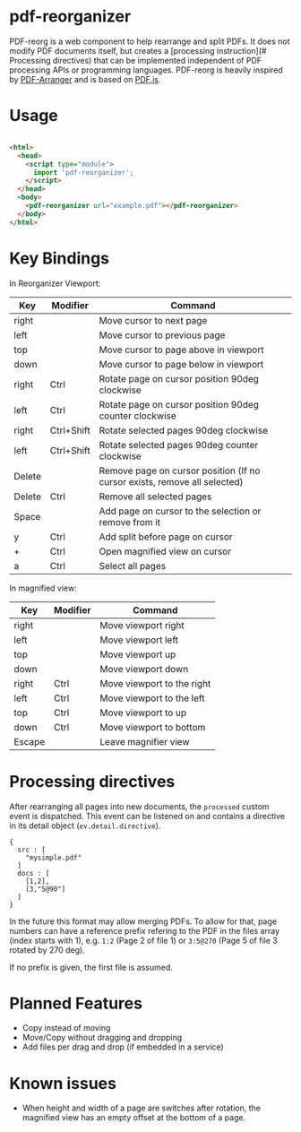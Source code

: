 # pdf-reorganizer

PDF-reorg is a web component to help rearrange and split PDFs.
It does not modify PDF documents itself, but creates a [processing instruction](# Processing directives)
that can be implemented independent of PDF processing APIs or programming languages. 
PDF-reorg is heavily inspired by [PDF-Arranger](https://github.com/pdfarranger/pdfarranger)
and is based on [PDF.js](https://github.com/mozilla/pdf.js).

# Usage

```html

<html>
  <head>
    <script type="module">
      import 'pdf-reorganizer';
    </script>
  </head>
  <body>
    <pdf-reorganizer url="example.pdf"></pdf-reorganizer>
  </body>
</html>
```

# Key Bindings

In Reorganizer Viewport:

| Key    | Modifier   | Command |
|--------|------------|---------|
| right  |            | Move cursor to next page |
| left   |            | Move cursor to previous page |
| top    |            | Move cursor to page above in viewport |
| down   |            | Move cursor to page below in viewport |
| right  | Ctrl       | Rotate page on cursor position 90deg clockwise |
| left   | Ctrl       | Rotate page on cursor position 90deg counter clockwise |
| right  | Ctrl+Shift | Rotate selected pages 90deg clockwise |
| left   | Ctrl+Shift | Rotate selected pages 90deg counter clockwise |
| Delete |            | Remove page on cursor position (If no cursor exists, remove all selected) |
| Delete | Ctrl       | Remove all selected pages |
| Space  |            | Add page on cursor to the selection or remove from it |
| y      | Ctrl       | Add split before page  on cursor |
| +      | Ctrl       | Open magnified view on cursor |
| a      | Ctrl       | Select all pages |

In magnified view:

| Key    | Modifier   | Command |
|--------|------------|---------|
| right  |            | Move viewport right |
| left   |            | Move viewport left |
| top    |            | Move viewport up |
| down   |            | Move viewport down |
| right  | Ctrl       | Move viewport to the right |
| left   | Ctrl       | Move viewport to the left |
| top    | Ctrl       | Move viewport to up |
| down   | Ctrl       | Move viewport to bottom |
| Escape |            | Leave magnifier view |

# Processing directives

After rearranging all pages into new documents, the `processed` custom event is dispatched.
This event can be listened on and contains a directive in its detail object (`ev.detail.directive`).

```
{
  src : [
    "mysimple.pdf"
  ]
  docs : [
    [1,2],
    [3,"5@90"]
  ]
}
```

In the future this format may allow merging PDFs. To allow for that,
page numbers can have a reference prefix refering to the PDF in the files
array (index starts with 1), e.g. `1:2` (Page 2 of file 1) or `3:5@270`
(Page 5 of file 3 rotated by 270 deg).

If no prefix is given, the first file is assumed.

# Planned Features
- Copy instead of moving
- Move/Copy without dragging and dropping
- Add files per drag and drop (if embedded in a service)

# Known issues
- When height and width of a page are switches after rotation,
  the magnified view has an empty offset at the bottom of a page.
